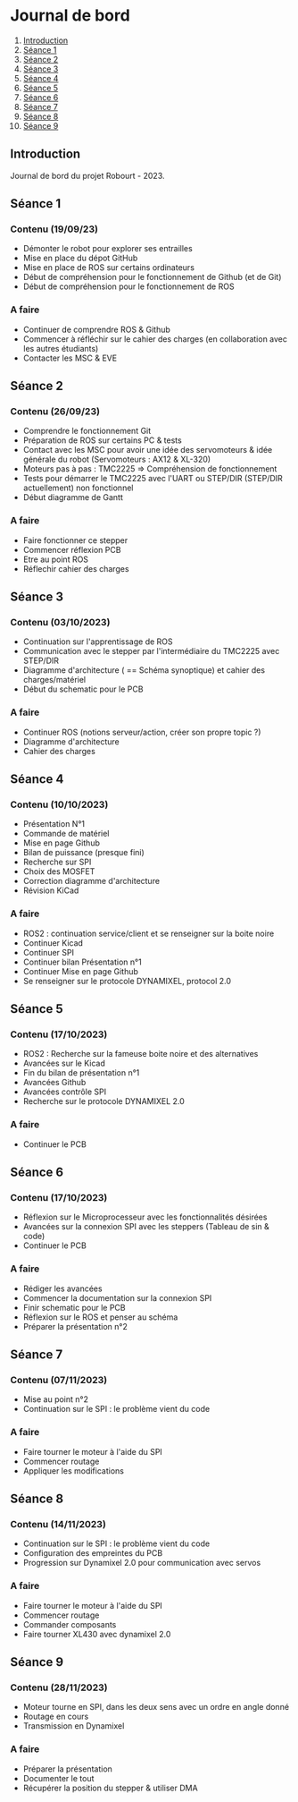 # Journal de bord

1. [Introduction](#introduction)
2. [Séance 1](#séance-1)
3. [Séance 2](#séance-2)
4. [Séance 3](#séance-3)
5. [Séance 4](#séance-4)
6. [Séance 5](#séance-5)
7. [Séance 6](#séance-6)
8. [Séance 7](#séance-7)
9. [Séance 8](#séance-8)
10. [Séance 9](#séance-9)


## Introduction

Journal de bord du projet Robourt - 2023.

## Séance 1

### Contenu (19/09/23)

* Démonter le robot pour explorer ses entrailles
* Mise en place du dépot GitHub
* Mise en place de ROS sur certains ordinateurs
* Début de compréhension pour le fonctionnement de Github (et de Git)
* Début de compréhension pour le fonctionnement de ROS

### A faire

* Continuer de comprendre ROS & Github
* Commencer à réfléchir sur le cahier des charges (en collaboration avec les autres étudiants)
* Contacter les MSC & EVE

## Séance 2

### Contenu (26/09/23)

* Comprendre le fonctionnement Git
* Préparation de ROS sur certains PC & tests
* Contact avec les MSC pour avoir une idée des servomoteurs & idée générale du robot (Servomoteurs : AX12 & XL-320)
* Moteurs pas à pas : TMC2225 => Compréhension de fonctionnement
* Tests pour démarrer le TMC2225 avec l'UART ou STEP/DIR (STEP/DIR actuellement) non fonctionnel
* Début diagramme de Gantt

### A faire

* Faire fonctionner ce stepper
* Commencer réflexion PCB
* Etre au point ROS
* Réflechir cahier des charges


## Séance 3

### Contenu (03/10/2023)

* Continuation sur l'apprentissage de ROS
* Communication avec le stepper par l'intermédiaire du TMC2225 avec STEP/DIR
* Diagramme d'architecture ( == Schéma synoptique) et cahier des charges/matériel
* Début du schematic pour le PCB

### A faire

* Continuer ROS (notions serveur/action, créer son propre topic ?)
* Diagramme d'architecture
* Cahier des charges

## Séance 4 

### Contenu (10/10/2023)

* Présentation N°1
* Commande de matériel
* Mise en page Github
* Bilan de puissance (presque fini)
* Recherche sur SPI
* Choix des MOSFET
* Correction diagramme d'architecture
* Révision KiCad

### A faire

* ROS2 : continuation service/client et se renseigner sur la boite noire
* Continuer Kicad
* Continuer SPI
* Continuer bilan Présentation n°1
* Continuer Mise en page Github
* Se renseigner sur le protocole DYNAMIXEL, protocol 2.0

## Séance 5

### Contenu (17/10/2023)
* ROS2 : Recherche sur la fameuse boite noire et des alternatives
* Avancées sur le Kicad
* Fin du bilan de présentation n°1
* Avancées Github
* Avancées contrôle SPI
* Recherche sur le protocole DYNAMIXEL 2.0

### A faire

* Continuer le PCB

## Séance 6

### Contenu (17/10/2023)

* Réflexion sur le Microprocesseur avec les fonctionnalités désirées
* Avancées sur la connexion SPI avec les steppers (Tableau de sin & code)
* Continuer le PCB

### A faire

* Rédiger les avancées
* Commencer la documentation sur la connexion SPI
* Finir schematic pour le PCB
* Réflexion sur le ROS et penser au schéma
* Préparer la présentation n°2

## Séance 7

### Contenu (07/11/2023)

* Mise au point n°2
* Continuation sur le SPI : le problème vient du code

### A faire

* Faire tourner le moteur à l'aide du SPI
* Commencer routage
* Appliquer les modifications

## Séance 8

### Contenu (14/11/2023)

* Continuation sur le SPI : le problème vient du code
* Configuration des empreintes du PCB
* Progression sur Dynamixel 2.0 pour communication avec servos
### A faire

* Faire tourner le moteur à l'aide du SPI
* Commencer routage
* Commander composants
* Faire tourner XL430 avec dynamixel 2.0


## Séance 9

### Contenu (28/11/2023)

* Moteur tourne en SPI, dans les deux sens avec un ordre en angle donné
* Routage en cours
* Transmission en Dynamixel
### A faire

* Préparer la présentation
* Documenter le tout
* Récupérer la position du stepper & utiliser DMA
